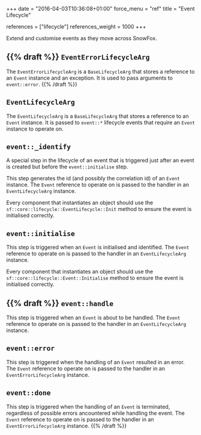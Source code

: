 +++
date = "2016-04-03T10:36:08+01:00"
force_menu = "ref"
title = "Event Lifecycle"

references = ["lifecycle"]
references_weight = 1000
+++

Extend and customise events as they move across SnowFox.
<!--more-->


{{% draft %}}
`EventErrorLifecycleArg`
-------------------
The `EventErrorLifecycleArg` is a `BaseLifecycleArg` that stores
a reference to an `Event` instance and an exception.
It is used to pass arguments to `event::error`.
{{% /draft %}}


`EventLifecycleArg`
-------------------
The `EventLifecycleArg` is a `BaseLifecycleArg` that stores
a reference to an `Event` instance.
It is passed to `event::*` lifecycle events that require an
`Event` instance to operate on.


`event::_identify`
-----------------
A special step in the lifecycle of an event that is triggered
just after an event is created but before the `event::initialise`
step.

This step generates the id (and possibly the correlation id) of an
`Event` instance.
The `Event` reference to operate on is passed to the handler in an
`EventLifecycleArg` instance.

Every component that instantiates an object should use the
`sf::core::lifecycle::EventLifecycle::Init` method to ensure the
event is initialised correctly.


`event::initialise`
-------------------
This step is triggered when an `Event` is initialised and identified.
The `Event` reference to operate on is passed to the handler in an
`EventLifecycleArg` instance.

Every component that instantiates an object should use the
`sf::core::lifecycle::Event::Initialise` method to ensure the
event is initialised correctly.


{{% draft %}}
`event::handle`
---------------
This step is triggered when an `Event` is about to be handled.
The `Event` reference to operate on is passed to the handler in an
`EventLifecycleArg` instance.


`event::error`
--------------
This step is triggered when the handling of an `Event` resulted in an error.
The `Event` reference to operate on is passed to the handler in an
`EventErrorLifecycleArg` instance.


`event::done`
-------------
This step is triggered when the handling of an `Event` is terminated,
regardless of possible errors ancountered while handling the event.
The `Event` reference to operate on is passed to the handler in an
`EventErrorLifecycleArg` instance.
{{% /draft %}}
